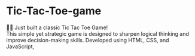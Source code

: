 # Tic-Tac-Toe-game
🧠✨ Just built a classic Tic Tac Toe Game!  
This simple yet strategic game is designed to sharpen logical thinking and improve decision-making skills. Developed using HTML, CSS, and JavaScript,
